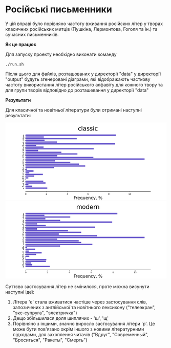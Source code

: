 # Російські письменники

У цій вправі було порівняно частоту вживання російских літер у творах класичних російських митців (Пушкіна, Лермонтова, Гоголя та ін.) та сучасних письменників.

**Як це працює**

Для запуску проекту необхідно виконати команду
```shell
./run.sh
```
Після цього для файлів, розташованих у директорії "data" у директорії "output" будуть згенеровані діаграми, які відображають часткову частоту використання літер російського алфавіту для кожного твору та для групи творів відповідно до розташeвання у директорії "data"

**Результати**

Для класичної та новітньої літератури були отримані наступні результати: 

![plot](./assets/classic.png)
![plot](./assets/modern.png)

Суттєво застосування літер не змінилося, проте можна висунути наступні ідеї:
1. Літера 'є' стала вживатися частіше через застосування слів, запозичених з англійської та новітнього лексикону ("телеэкран", "экс-супруга", "электричка")
2. Дещо збільшилася доля шиплячих - 'ш', 'щ'
3. Порівняно з іншими, значно виросло застосування літери 'р'. Це може бути пов'язано окрім іншого з новими літературними підходами, для захоплення читачів ("Вдруг", "Современный", "Броситься", "Ракеты", "Смерть")